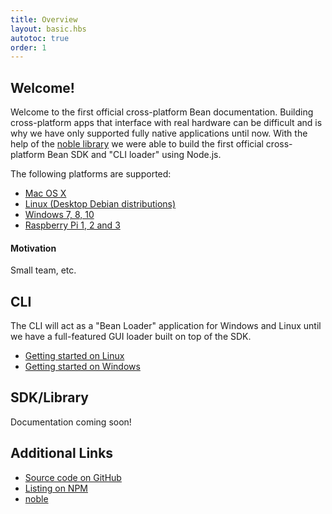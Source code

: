 ```yaml
---
title: Overview
layout: basic.hbs
autotoc: true
order: 1
---
```


## Welcome!

Welcome to the first official cross-platform Bean documentation. Building cross-platform apps that interface with real hardware can be difficult and is why we have only supported fully native applications until now. With the help of the [noble library]() we were able to build the first official cross-platform Bean SDK and "CLI loader" using Node.js.

The following platforms are supported:

* [Mac OS X](/node-sdk/install-osx/)
* [Linux (Desktop Debian distributions)](/node-sdk/install-linux/)
* [Windows 7, 8, 10](/node-sdk/install-windows/)
* [Raspberry Pi 1, 2 and 3](/node-sdk/install-rpi/)

#### Motivation

Small team, etc.

## CLI

The CLI will act as a "Bean Loader" application for Windows and Linux until we have a full-featured GUI loader built on top of the SDK.

* [Getting started on Linux](/getting-started/cli-loader/)
* [Getting started on Windows](/getting-started/cli-loader/)

## SDK/Library

Documentation coming soon!

## Additional Links

* [Source code on GitHub](https://github.com/punchthrough/bean-sdk-node)
* [Listing on NPM](https://www.npmjs.com/package/bean-sdk)
* [noble](https://github.com/sandeepmistry/noble)
